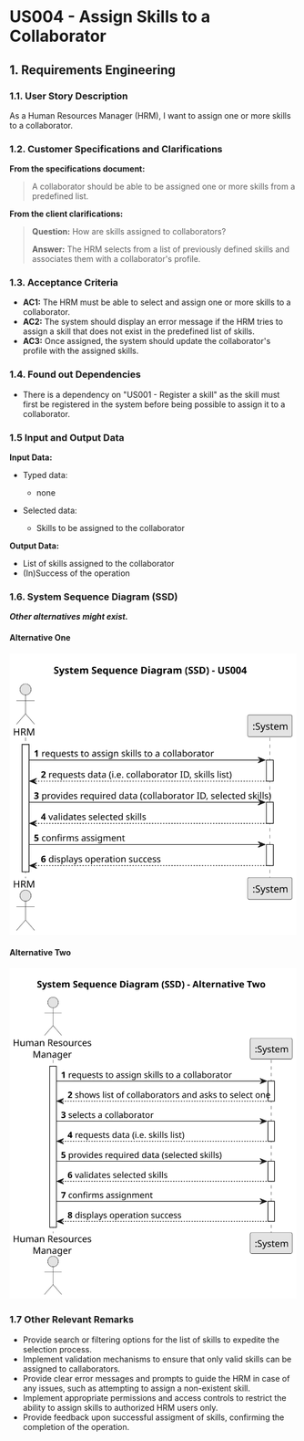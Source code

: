 # US004 - Assign Skills to a Collaborator


## 1. Requirements Engineering

### 1.1. User Story Description

As a Human Resources Manager (HRM), I want to assign one or more skills to a collaborator.

### 1.2. Customer Specifications and Clarifications 

**From the specifications document:**

>	A collaborator should be able to be assigned one or more skills from a predefined list. 

**From the client clarifications:**

> **Question:** How are skills assigned to collaborators?
>
> **Answer:** The HRM selects from a list of previously defined skills and associates them with a collaborator's profile.

### 1.3. Acceptance Criteria

* **AC1:** The HRM must be able to select and assign one or more skills to a collaborator.
* **AC2:** The system should display an error message if the HRM tries to assign a skill that does not exist in the predefined list of skills.
* **AC3:** Once assigned, the system should update the collaborator's profile with the assigned skills.

### 1.4. Found out Dependencies

* There is a dependency on "US001 - Register a skill" as the skill must first be registered in the system before being possible to assign it to a collaborator.

### 1.5 Input and Output Data

**Input Data:**

* Typed data:
    * none
	
* Selected data:
    * Skills to be assigned to the collaborator 

**Output Data:**

* List of skills assigned to the collaborator
* (In)Success of the operation

### 1.6. System Sequence Diagram (SSD)

**_Other alternatives might exist._**

#### Alternative One

![System Sequence Diagram - Alternative One](svg/us004-system-sequence-diagram-alternative-one.svg)

#### Alternative Two

![System Sequence Diagram - Alternative Two](svg/us004-system-sequence-diagram-alternative-two.svg)

### 1.7 Other Relevant Remarks

* Provide search or filtering options for the list of skills to expedite the selection process.
* Implement validation mechanisms to ensure that only valid skills can be assigned to callaborators.
* Provide clear error messages and prompts to guide the HRM in case of any issues, such as attempting to assign a non-existent skill.
* Implement appropriate permissions and access controls to restrict the ability to assign skills to authorized HRM users only.
* Provide feedback upon successful assigment of skills, confirming the completion of the operation.